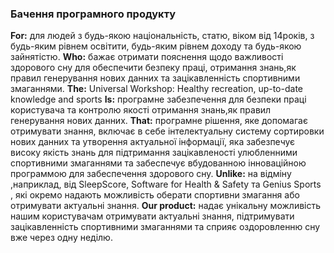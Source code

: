 ### Бачення програмного продукту

**For:**   для людей з будь-якою національність, статю, віком від 14років, з будь-яким рівнем освітити, будь-яким рівнем доходу та будь-якою зайнятістю.
**Who:**   бажає отримати пояснення щодо важливості здорового сну для обеспечити безпеку працi, отримання знань,як правил генерування нових данних та зацiкавленнiсть спортивними змаганнями.
**The:**   Universal Workshop: Healthy recreation, up-to-date knowledge and sports
**Is:**   програмне забезпечення для безпеки працi користувача та контролю якості отримання знань,як правил генерування нових данних.
**That:**   програмне рішення, яке допомагає отримувати знання, включає в себе інтелектуальну систему сортировки нових данних та утворення актуальної інформації, яка забезпечує високу якість знань для  підтримання зацiкавленості улюбленними спортивними змаганнями та забеспечує вбудованною інноваційною программою для забеспечення здорового сну.
**Unlike:**    на відміну ,наприклад, від SleepScore, Software for Health & Safety та Genius Sports , які окремо надають можливість оберати спортивни змагання або отримувати актуальні знання.
**Our product:**   надає унікальну можливість нашим користувачам отримувати актуальні знання, підтримувати зацікавленність спортивними змаганнями та сприяє оздоровленню сну вже через одну неділю. 
